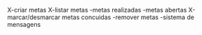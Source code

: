 X-criar metas
X-listar metas
    -metas realizadas
    -metas abertas
X-marcar/desmarcar metas concuidas
-remover metas
-sistema de mensagens
